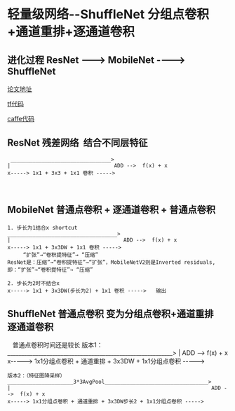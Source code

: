 # 轻量级网络--ShuffleNet 分组点卷积+通道重排+逐通道卷积
## 进化过程 ResNet ---> MobileNet ----> ShuffleNet

[论文地址](https://arxiv.org/pdf/1707.01083.pdf)

[tf代码](https://github.com/MG2033/ShuffleNet)

[caffe代码](https://github.com/farmingyard/ShuffleNet)

## ResNet 残差网络  结合不同层特征
     ________________________________>
    |                                 ADD -->  f(x) + x
    x-----> 1x1 + 3x3 + 1x1 卷积 -----> 
    
## MobileNet 普通点卷积 + 逐通道卷积 + 普通点卷积

    1. 步长为1结合x shortcut
    ___________________________________>
    |                                    ADD -->  f(x) + x
    x-----> 1x1 + 3x3DW + 1x1 卷积 ----->  
         “扩张”→“卷积提特征”→ “压缩”
    ResNet是：压缩”→“卷积提特征”→“扩张”，MobileNetV2则是Inverted residuals,即：“扩张”→“卷积提特征”→ “压缩”

    2. 步长为2时不结合x 
    x-----> 1x1 + 3x3DW(步长为2) + 1x1 卷积 ----->   输出
## ShuffleNet 普通点卷积 变为分组点卷积+通道重排   逐通道卷积
    普通点卷积时间还是较长
    版本1：
    ___________________________________________________________>
    |                                                            ADD -->  f(x) + x
    x-----> 1x1分组点卷积 + 通道重排 + 3x3DW + 1x1分组点卷积 ----->
    
    
    版本2：（特征图降采样）
    _____________________3*3AvgPool_________________________________>
    |                                                                ADD -->  f(x) + x
    x-----> 1x1分组点卷积 + 通道重排 + 3x3DW步长2 + 1x1分组点卷积 ----->  
    
